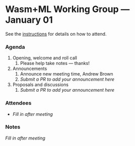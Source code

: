 # Wasm+ML Working Group &mdash; January 01

See the [instructions](../README.md) for details on how to attend.

### Agenda

1. Opening, welcome and roll call
    1. Please help take notes &mdash; thanks!
1. Announcements
    1. Announce new meeting time, Andrew Brown
    1. _Submit a PR to add your announcement here_
1. Proposals and discussions
    1. _Submit a PR to add your announcement here_

### Attendees

- _Fill in after meeting_

### Notes

_Fill in after meeting_
